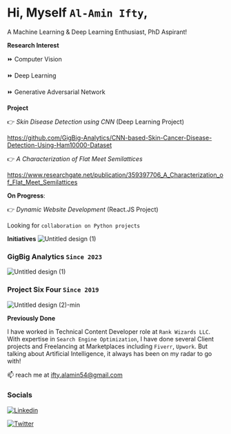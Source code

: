 # Hi, Myself `Al-Amin Ifty`,

A Machine Learning & Deep Learning Enthusiast, PhD Aspirant!
 
**Research Interest**

⏩ Computer Vision

⏩ Deep Learning

⏩ Generative Adversarial Network

**Project**

👉 _Skin Disease Detection using CNN_ (Deep Learning Project) 

https://github.com/GigBig-Analytics/CNN-based-Skin-Cancer-Disease-Detection-Using-Ham10000-Dataset
 
👉 _A Characterization of Flat Meet Semilattices_

https://www.researchgate.net/publication/359397706_A_Characterization_of_Flat_Meet_Semilattices 

**On Progress**: 

👉 _Dynamic Website Development_ (React.JS Project)

Looking for `collaboration on Python projects`

**Initiatives**
![Untitled design (1)](https://github.com/ifty54/ifty54/assets/31790027/6cda59dc-66ac-44bf-800a-b4144c9848fa)
### GigBig Analytics `Since 2023`
![Untitled design (1)](https://github.com/ifty54/ifty54/assets/31790027/58aa0dd6-a596-4d57-8cde-0b9fd59eb805)

### Project Six Four `Since 2019`
![Untitled design (2)-min](https://github.com/ifty54/ifty54/assets/31790027/fbe5510d-d48e-4e45-ad95-5047970973aa)

**Previously Done**

I have worked in Technical Content Developer role at `Rank Wizards LLC`. With expertise in `Search Engine Optimization`, I have done several Client projects and Freelancing at Marketplaces including `Fiverr`, `Upwork`. But talking about Artificial Intelligence, it always has been on my radar to go with!

📫 reach me at ifty.alamin54@gmail.com

### Socials

[![Linkedin](https://img.shields.io/badge/linkedin-0A66C2?style=for-the-badge&logo=linkedin&logoColor=white)](https://www.linkedin.com/in/fty54)

[![Twitter](https://img.shields.io/badge/twitter-1DA1F2?style=for-the-badge&logo=twitter&logoColor=white)](https://twitter.com/ifty54)
